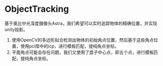 # ObjectTracking
基于奥比中光深度摄像头Astra，我们希望可以实时追踪物体的精确位置，并实现unity投影。
1. 使用OpenCV的多边形拟合检测出物体的初始角点位置，然后基于这些角点位置，使用pcl库中的icp，进行模板匹配，提纯角点坐标。
2. 平面角点可能会存在问题，我们又使用了盘子中心点，即五个点，进行模板匹配，提纯角点坐标。
